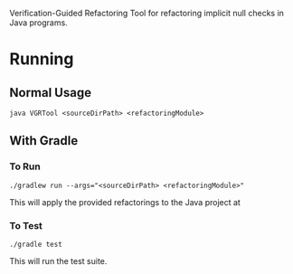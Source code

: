 Verification-Guided Refactoring Tool for refactoring implicit null checks in Java programs.

# Running
## Normal Usage
`java VGRTool <sourceDirPath> <refactoringModule>`

## With Gradle
### To Run
`./gradlew run --args="<sourceDirPath> <refactoringModule>"`

This will apply the provided refactorings to the Java project at <sourceDirPath>

### To Test
`./gradle test`

This will run the test suite.
